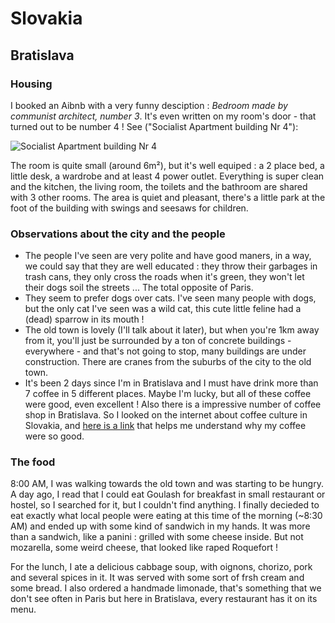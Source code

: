 # Slovakia

## Bratislava

### Housing

I booked an Aibnb with a very funny desciption : *Bedroom made by communist architect, number 3*.
It's even written on my room's door - that turned out to be number 4 ! See ("Socialist Apartment building Nr 4"):

![Socialist Apartment building Nr 4](./img/socialist_room.jpg)

The room is quite small (around 6m²), but it's well equiped : a 2 place bed, a little desk, a wardrobe and at least 4 power outlet.
Everything is super clean and the kitchen, the living room, the toilets and the bathroom are shared with 3 other rooms.
The area is quiet and pleasant, there's a little park at the foot of the building with swings and seesaws for children.

### Observations about the city and the people

- The people I've seen are very polite and have good maners, in a way, we could say that they are well educated : they throw their garbages in trash cans, they only cross the roads when it's green, they won't let their dogs soil the streets ... The total opposite of Paris.
- They seem to prefer dogs over cats. I've seen many people with dogs, but the only cat I've seen was a wild cat, this cute little feline had a (dead) sparrow in its mouth !
- The old town is lovely (I'll talk about it later), but when you're 1km away from it, you'll just be surrounded by a ton of concrete buildings - everywhere - and that's not going to stop, many buildings are under construction. There are cranes from the suburbs of the city to the old town.
- It's been 2 days since I'm in Bratislava and I must have drink more than 7 coffee in 5 different places. Maybe I'm lucky, but all of these coffee were good, even excellent ! Also there is a impressive number of coffee shop in Bratislava. So I looked on the internet about coffee culture in Slovakia, and [here is a link](https://www.visitbratislava.com/your-visit/wining-and-dining/coffee/) that helps me understand why my coffee were so good.

### The food

8:00 AM, I was walking towards the old town and was starting to be hungry. A day ago, I read that I could eat Goulash for breakfast in small restaurant or hostel, so I searched for it, but I couldn't find anything. I finally decieded to eat exactly what local people were eating at this time of the morning (~8:30 AM) and ended up with some kind of sandwich in my hands.
It was more than a sandwich, like a panini : grilled with some cheese inside. But not mozarella, some weird cheese, that looked like raped Roquefort !

For the lunch, I ate a delicious cabbage soup, with oignons, chorizo, pork and several spices in it. It was served with some sort of frsh cream and some bread.
I also ordered a handmade limonade, that's something that we don't see often in Paris but here in Bratislava, every restaurant has it on its menu.
